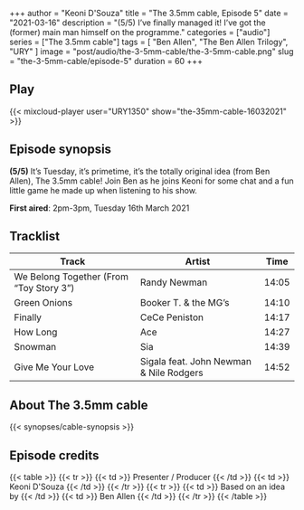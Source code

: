 +++
author = "Keoni D'Souza"
title = "The 3.5mm cable, Episode 5"
date = "2021-03-16"
description = "(5/5) I’ve finally managed it! I’ve got the (former) main man himself on the programme."
categories = ["audio"]
series = ["The 3.5mm cable"]
tags = [
    "Ben Allen",
    "The Ben Allen Trilogy",
    "URY"
]
image = "post/audio/the-3-5mm-cable/the-3-5mm-cable.png"
slug = "the-3-5mm-cable/episode-5"
duration = 60
+++

## Play

{{< mixcloud-player user="URY1350" show="the-35mm-cable-16032021" >}}

## Episode synopsis

**(5/5)** It’s Tuesday, it’s primetime, it’s the totally original idea (from Ben Allen), The 3.5mm cable! Join Ben as he joins Keoni for some chat and a fun little game he made up when listening to his show.

**First aired**: 2pm-3pm, Tuesday 16th March 2021

## Tracklist

| Track | Artist | Time |
| --- | --- | --- |
| We Belong Together (From “Toy Story 3”) | Randy Newman | 14:05 |
| Green Onions | Booker T. & the MG’s | 14:10 |
| Finally | CeCe Peniston | 14:17 |
| How Long | Ace | 14:27 |
| Snowman | Sia | 14:39 |
| Give Me Your Love | Sigala feat. John Newman & Nile Rodgers | 14:52 |

## About The 3.5mm cable

{{< synopses/cable-synopsis >}}

## Episode credits

{{< table >}}
    {{< tr >}}
        {{< td >}}
            Presenter / Producer
        {{< /td >}}
        {{< td >}}
            Keoni D'Souza
        {{< /td >}}
    {{< /tr >}}
    {{< tr >}}
        {{< td >}}
            Based on an idea by
        {{< /td >}}
        {{< td >}}
            Ben Allen
        {{< /td >}}
    {{< /tr >}}
{{< /table >}}